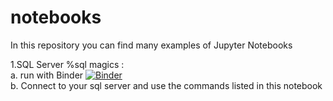 # notebooks
In this repository you can find many examples of Jupyter Notebooks

1.SQL Server %sql magics :<br>
    a. run with Binder [![Binder](https://mybinder.org/badge_logo.svg)](https://mybinder.org/v2/gh/mariasql/notebooks.git/master?filepath=sqlserver_sql%20magics.ipynb)  <br>
    b. Connect to your sql server and use the commands listed in this notebook <br>

